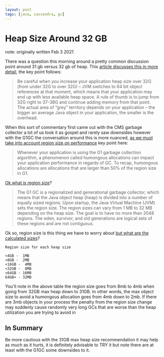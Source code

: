 ```yaml
---
layout: post
tags: [java, cassandra, gc]
---
```

<h1>Heap Size Around 32 GB</h1>
note: originally written Feb 3 2021

There was a question this morning around a pretty common discussion point around 31 gb versus 32 gb of heap. This [article discusses this in more detail](http://java-performance.info/over-32g-heap-java/), the key point follows:

> Be careful when you increase your application heap size over 32G (from under 32G to over 32G) – JVM switches to 64 bit object references at that moment, which means that your application may end up with less available heap space. A rule of thumb is to jump from 32G right to 37-38G and continue adding memory from that point. The actual area of “grey” territory depends on your application – the bigger an average Java object in your application, the smaller is the overhead.

When this sort of commentary first came out with the CMS garbage collector a lot of us took it as gospel and rarely saw downsides however with the G1GC the conversation around this is more nuanced, [as we must take into account region size on performance](https://plumbr.io/handbook/gc-tuning-in-practice/other-examples/humongous-allocations) key point here:

>  Whenever your application is using the G1 garbage collection algorithm, a phenomenon called humongous allocations can impact your application performance in regards of GC. To recap, humongous allocations are allocations that are larger than 50% of the region size in G1.

[Ok what is region size](https://www.oracle.com/technical-resources/articles/java/g1gc.html)? 

> The G1 GC is a regionalized and generational garbage collector, which means that the Java object heap (heap) is divided into a number of equally sized regions. Upon startup, the Java Virtual Machine (JVM) sets the region size. The region sizes can vary from 1 MB to 32 MB depending on the heap size. The goal is to have no more than 2048 regions. The eden, survivor, and old generations are logical sets of these regions and are not contiguous.

Ok so, region size is this thing we have to worry about [but what are the calculated sizes](https://stackoverflow.com/questions/46786601/how-to-know-region-size-used-of-g1-garbage-collector)? 


```
Region size for each heap size

<4GB -  1MB
<8GB -  2MB
<16GB -  4MB
<32GB -  8MB
<64GB - 16MB
64GB+ - 32MB
```

You'll note in the above table the region size goes from 8mb to 4mb when going from 32GB max heap down to 31GB. In other words, the max object size to avoid a humongous allocation goes from 4mb down to 2mb.
If there are 3mb objects in your process the penalty from the region size change may suddenly cause randomly very long GCs that are worse than the heap utilization you are trying to avoid in

## In Summary

Be more cautious with the 31GB max heap size recommendation it may help as much as it hurts, it is definitely advisable to TRY it but note there are at least with the G1GC some downsides to it.
